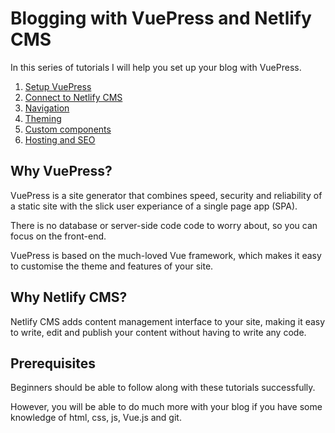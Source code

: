 # Blogging with VuePress and Netlify CMS

In this series of tutorials I will help you set up your blog with VuePress.

1. [Setup VuePress](./.vuepress/_posts/blogging-with-vuepress-part-1.md)
2. [Connect to Netlify CMS](./.vuepress/_posts/blogging-with-vuepress-part-2.md)
3. [Navigation](<>)
4. [Theming](<>)
5. [Custom components](<>)
6. [Hosting and SEO](<>)

## Why VuePress?

VuePress is a site generator that combines speed, security and reliability of a static site with the slick user experiance of a single page app (SPA).

There is no database or server-side code code to worry about, so you can focus on the front-end.

VuePress is based on the much-loved Vue framework, which makes it easy to customise the theme and features of your site.

## Why Netlify CMS?

Netlify CMS adds content management interface to your site, making it easy to write, edit and publish your content without having to write any code.

## Prerequisites

Beginners should be able to follow along with these tutorials successfully.

However, you will be able to do much more with your blog if you have some knowledge of html, css, js, Vue.js and git.
